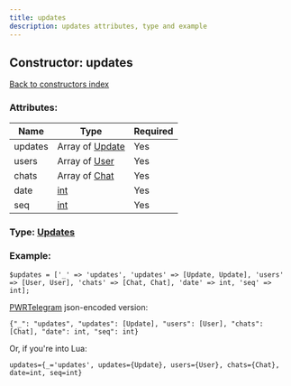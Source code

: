 ```yaml
---
title: updates
description: updates attributes, type and example
---
```

## Constructor: updates  
[Back to constructors index](index.md)



### Attributes:

| Name     |    Type       | Required |
|----------|---------------|----------|
|updates|Array of [Update](../types/Update.md) | Yes|
|users|Array of [User](../types/User.md) | Yes|
|chats|Array of [Chat](../types/Chat.md) | Yes|
|date|[int](../types/int.md) | Yes|
|seq|[int](../types/int.md) | Yes|



### Type: [Updates](../types/Updates.md)


### Example:

```
$updates = ['_' => 'updates', 'updates' => [Update, Update], 'users' => [User, User], 'chats' => [Chat, Chat], 'date' => int, 'seq' => int];
```  

[PWRTelegram](https://pwrtelegram.xyz) json-encoded version:

```
{"_": "updates", "updates": [Update], "users": [User], "chats": [Chat], "date": int, "seq": int}
```


Or, if you're into Lua:  


```
updates={_='updates', updates={Update}, users={User}, chats={Chat}, date=int, seq=int}

```


